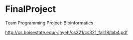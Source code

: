 # FinalProject
Team Programming Project: Bioinformatics

http://cs.boisestate.edu/~jhyeh/cs321/cs321_fall18/lab4.pdf
